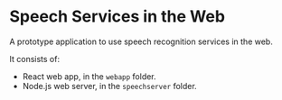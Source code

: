 # Speech Services in the Web

A prototype application to use speech recognition services in the web.

It consists of:
* React web app, in the `webapp` folder.
* Node.js web server, in the `speechserver` folder.

